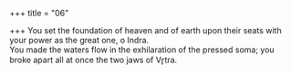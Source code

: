 +++
title = "06"

+++
You set the foundation of heaven and of earth upon their seats with your  power as the great one, o Indra.  
You made the waters flow in the exhilaration of the pressed soma; you  broke apart all at once the two jaws of Vr̥tra.  